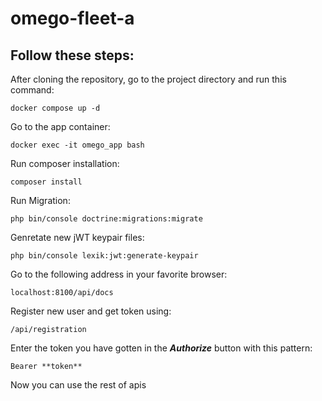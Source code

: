 # omego-fleet-a

## Follow these steps:
After cloning the repository, go to the project directory and run this command:
````
docker compose up -d
````
Go to the app container:
````
docker exec -it omego_app bash
````
Run composer installation:
````
composer install
````
Run Migration:
````
php bin/console doctrine:migrations:migrate
````
Genretate new jWT keypair files:
````
php bin/console lexik:jwt:generate-keypair
````
Go to the following address in your favorite browser:
````
localhost:8100/api/docs
````
Register new user and get token using:
````
/api/registration
````
Enter the token you have gotten in the ***Authorize*** button with this pattern:
````
Bearer **token**
````
Now you can use the rest of apis 

